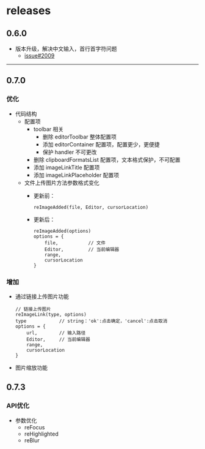 # releases

## 0.6.0

* 版本升级，解决中文输入，首行首字符问题
    * [issue#2009](https://github.com/quilljs/quill/issues/2009)

***

## 0.7.0

### 优化

* 代码结构
    * 配置项
        * toolbar 相关
            * 删除 editorToolbar 整体配置项
            * 添加 editorContainer 配置项，配置更少，更便捷
            * 保护 handler 不可更改
        * 删除 clipboardFormatsList 配置项，文本格式保护，不可配置
        * 添加 imageLinkTitle 配置项
        * 添加 imageLinkPlaceholder 配置项
    * 文件上传图片方法参数格式变化
        * 更新前：

            ```
            reImageAdded(file, Editor, cursorLocation)
            ```

       * 更新后：

            ```
            reImageAdded(options)
            options = {
                file,           // 文件
                Editor,         // 当前编辑器
                range,
                cursorLocation
            }
            ```
### 增加

* 通过链接上传图片功能

    ```
    // 链接上传图片
    reImageLink(type, options)
    type            // string：'ok':点击确定，'cancel':点击取消
    options = {
        url,        // 输入路径
        Editor,     // 当前编辑器
        range,
        cursorLocation
    }
    ```

* 图片缩放功能

## 0.7.3

### API优化

* 参数优化
  * reFocus
  * reHighlighted
  * reBlur